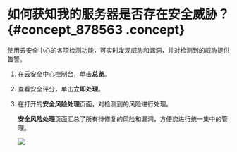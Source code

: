 # 如何获知我的服务器是否存在安全威胁？ {#concept_878563 .concept}

使用云安全中心的各项检测功能，可实时发现威胁和漏洞，并对检测到的威胁提供告警。

1.  在云安全中心控制台，单击**总览**。
2.  查看安全评分，单击**立即处理**。
3.  在打开的**安全风险处理**页面，对检测到的风险进行处理。

    **安全风险处理**页面汇总了所有待修复的风险和漏洞，方便您进行统一集中的管理。

    ![](http://static-aliyun-doc.oss-cn-hangzhou.aliyuncs.com/assets/img/711045/156223050050408_zh-CN.png)


